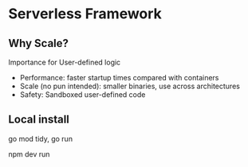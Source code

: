 # Serverless Framework

## Why Scale?

Importance for User-defined logic
- Performance: faster startup times compared with containers
- Scale (no pun intended): smaller binaries, use across architectures
- Safety: Sandboxed user-defined code

## Local install

go mod tidy, go run

npm dev run

